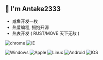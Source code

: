 ## 🍕 I'm Antake2333

* 咸鱼开发一枚
* 热爱编程, 拥抱开源
* 热衷开发 ( RUST/MOVE 天下无敌 )


 ![chrome](https://img.shields.io/badge/-chrome-4285F4?style=for-the-badge&logo=google-chrome&logoColor=ffffff) ![IE](https://img.shields.io/badge/IE-0076D6?style=for-the-badge&logo=internet-explorer&logoColor=ffffff)

![Windows](https://img.shields.io/badge/-Windows-0078D6?style=for-the-badge&logo=Windows&logoColor=ffffff) ![Apple](https://img.shields.io/badge/-Apple-999999?style=for-the-badge&logo=Apple&logoColor=ffffff) ![Linux](https://img.shields.io/badge/-Linux-FCC624?style=for-the-badge&logo=Linux&logoColor=222222) ![Android](https://img.shields.io/badge/-Android-3DDC84?style=for-the-badge&logo=Android&logoColor=222222) ![IOS](https://img.shields.io/badge/-IOS-000000?style=for-the-badge&logo=IOS&logoColor=ffffff)
